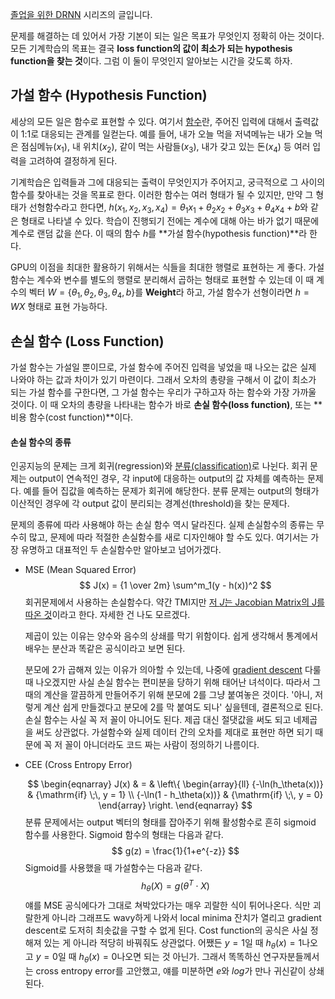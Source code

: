 [졸업을 위한 DRNN](https://enhanced.kr/postviewer/1551) 시리즈의 글입니다.

문제를 해결하는 데 있어서 가장 기본이 되는 일은 목표가 무엇인지 정확히 아는 것이다. 모든 기계학습의 목표는 결국 **loss function의 값이 최소가 되는 hypothesis function을 찾는 것**이다. 그럼 이 둘이 무엇인지 알아보는 시간을 갖도록 하자.



## 가설 함수 (Hypothesis Function)

세상의 모든 일은 함수로 표현할 수 있다. 여기서 [함수](https://en.wikipedia.org/wiki/Function_(mathematics)#Definition)란, 주어진 입력에 대해서 출력값이 1:1로 대응되는 관계를 일컫는다. 예를 들어, 내가 오늘 먹을 저녁메뉴는 내가 오늘 먹은 점심메뉴($x_1$), 내 위치($x_2$), 같이 먹는 사람들($x_3$), 내가 갖고 있는 돈($x_4$) 등 여러 입력을 고려하여 결정하게 된다. 

기계학습은 입력들과 그에 대응되는 출력이 무엇인지가 주어지고, 궁극적으로 그 사이의 함수를 찾아내는 것을 목표로 한다. 이러한 함수는 여러 형태가 될 수 있지만, 만약 그 형태가 선형함수라고 한다면, $h(x_1, x_2, x_3, x_4) = \theta _1x_1 + \theta _2x_2 + \theta _3x_3 + \theta _4x_4 + b$와 같은 형태로 나타낼 수 있다. 학습이 진행되기 전에는 계수에 대해 아는 바가 없기 때문에 계수로 랜덤 값을 쓴다. 이 때의 함수 $h$를 **가설 함수(hypothesis function)**라 한다. 

GPU의 이점을 최대한 활용하기 위해서는 식들을 최대한 행렬로 표현하는 게 좋다. 가설함수는 계수와 변수를 별도의 행렬로 분리해서 곱하는 형태로 표현할 수 있는데 이 때 계수의 벡터 $W = \{\theta _1, \theta _2, \theta _3, \theta _4, b\}$를 **Weight**라 하고, 가설 함수가 선형이라면 $h = WX$ 형태로 표현 가능하다.



## 손실 함수 (Loss Function)

가설 함수는 가설일 뿐이므로, 가설 함수에 주어진 입력을 넣었을 때 나오는 값은 실제 나와야 하는 값과 차이가 있기 마련이다. 그래서 오차의 총량을 구해서 이 값이 최소가 되는 가설 함수를 구한다면, 그 가설 함수는 우리가 구하고자 하는 함수와 가장 가까울 것이다. 이 때 오차의 총량을 나타내는 함수가 바로 **손실 함수(loss function)**, 또는 **비용 함수(cost function)**이다.

#### 손실 함수의 종류

인공지능의 문제는 크게 회귀(regression)와 [분류(classification)](https://enhanced.kr/postviewer/1749)로 나뉜다. 회귀 문제는 output이 연속적인 경우, 각 input에 대응하는 output의 값 자체를 예측하는 문제다. 예를 들어 집값을 예측하는 문제가 회귀에 해당한다. 분류 문제는 output의 형태가 이산적인 경우에 각 output 값이 분리되는 경계선(threshold)을 찾는 문제다. 

문제의 종류에 따라 사용해야 하는 손실 함수 역시 달라진다. 실제 손실함수의 종류는 무수히 많고, 문제에 따라 적절한 손실함수를 새로 디자인해야 할 수도 있다. 여기서는 가장 유명하고 대표적인 두 손실함수만 알아보고 넘어가겠다.

* MSE (Mean Squared Error)
    $$
    J(x) = {1 \over 2m} \sum^m_1(y - h(x))^2
    $$
    회귀문제에서 사용하는 손실함수다. 약간 TMI지만 [저 $J$는 Jacobian Matrix의 J를 따온 것](https://stackoverflow.com/questions/42420235/what-does-the-capital-letter-j-mean-in-cost-function-j%CE%B8)이라고 한다. 자세한 건 나도 모르겠다. 

    제곱이 있는 이유는 양수와 음수의 상쇄를 막기 위함이다. 쉽게 생각해서 통계에서 배우는 분산과 똑같은 공식이라고 보면 된다. 

    분모에 2가 곱해져 있는 이유가 의아할 수 있는데, 나중에 [gradient descent](https://enhanced.kr/postviewer/1697) 다룰 때 나오겠지만 사실 손실 함수는 편미분을 당하기 위해 태어난 녀석이다. 따라서 그 때의 계산을 깔끔하게 만들어주기 위해 분모에 2를 그냥 붙여놓은 것이다. '아니, 저렇게 계산 쉽게 만들겠다고 분모에 2를 막 붙여도 되나' 싶을텐데, 결론적으로 된다. 손실 함수는 사실 꼭 저 꼴이 아니어도 된다. 제곱 대신 절댓값을 써도 되고 네제곱을 써도 상관없다. 가설함수와 실제 데이터 간의 오차를 제대로 표현만 하면 되기 때문에 꼭 저 꼴이 아니더라도 코드 짜는 사람이 정의하기 나름이다. 

* CEE (Cross Entropy Error)

    $$
    \begin{eqnarray} J(x) & = & \left\{ \begin{array}{ll} {-\ln(h_\theta(x))} & {\mathrm{if} \;\, y = 1} \\ {-\ln(1 - h_\theta(x))} & {\mathrm{if} \;\, y = 0}  \end{array} \right. \end{eqnarray}
    $$
    분류 문제에서는 output 벡터의 형태를 잡아주기 위해 활성함수로 흔히 sigmoid 함수를 사용한다. Sigmoid 함수의 형태는 다음과 같다.
    $$
    g(z) = \frac{1}{1+e^{-z}}
    $$
    Sigmoid를 사용했을 때 가설함수는 다음과 같다.
    $$
    h_\theta(X) = g(\theta^T \cdot X)
    $$
    얘를 MSE 공식에다가 그대로 쳐박았다가는 매우 괴랄한 식이 튀어나온다. 식만 괴랄한게 아니라 그래프도 wavy하게 나와서 local minima 잔치가 열리고 gradient descent로 도저히 최솟값을 구할 수 없게 된다. Cost function의 공식은 사실 정해져 있는 게 아니라 적당히 바꿔줘도 상관없다. 어쨌든 $y = 1​$일 때 $h_\theta(x) = 1​$ 나오고 $y = 0​$일 때 $h_\theta(x) = 0​$ 나오면 되는 것 아닌가. 그래서 똑똑하신 연구자분들께서는 cross entropy error를 고안했고, 얘를 미분하면 $e​$와 $log​$가 만나 귀신같이 상쇄된다. 